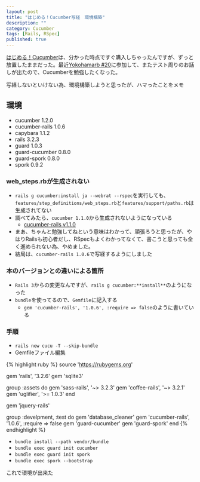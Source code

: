 ```yaml
---
layout: post
title: "はじめる！Cucumber写経　環境構築"
description: ""
category: Cucumber
tags: [Rails, RSpec]
published: true
---
```

[はじめる！Cucumber](http://tatsu-zine.com/books/cuke)は、分かった時点ですぐ購入しちゃったんですが、ずっと放置したままだった。最近[Yokohamarb #20](http://bukt.org/events/31)に参加して、またテスト周りのお話しが出たので、Cucumberを勉強したくなった。

写経しないといけない為、環境構築しようと思ったが、ハマったことをメモ

## 環境 ##
- cucumber 1.2.0
- cucumber-rails 1.0.6
- capybara 1.1.2
- rails 3.2.3
- guard 1.0.3
- guard-cucumber 0.8.0
- guard-spork 0.8.0
- spork 0.9.2

### web_steps.rbが生成されない ###
- `rails g cucumber:install ja --webrat --rspec`を実行しても、`features/step_definitions/web_steps.rb`と`features/support/paths.rb`は生成されてない
- 調べてみたら、`cucumber 1.1.0`から生成されないようになっている
    - [cucumber-rails v1.1.0](https://github.com/cucumber/cucumber-rails/blob/v1.1.0/History.md)
- まあ、ちゃんと勉強してねという意味はわかって、頑張ろうと思ったが、やはりRailsも初心者だし、RSpecもよくわかってなくて、書こうと思っても全く進められない為、やめました。
- 結局は、`cucumber-rails 1.0.6`で写経するようにしました

### 本のバージョンとの違いによる箇所 ###
- `Rails 3`からの変更なんですが、`rails g cucumber:**install**`のようになった
- `bundle`を使ってるので、`Gemfile`に記入する
    - `gem 'cucumber-rails', '1.0.6', :require => false`のように書いている

### 手順 ###
- `rails new cucu -T --skip-bundle`
- Gemfileファイル編集

{% highlight ruby %}
source 'https://rubygems.org'

gem 'rails', '3.2.6'
gem 'sqlite3'

group :assets do
  gem 'sass-rails',   '~> 3.2.3'
  gem 'coffee-rails', '~> 3.2.1'
  gem 'uglifier', '>= 1.0.3'
end

gem 'jquery-rails'

group :develpment, :test do
  gem 'database_cleaner'
  gem 'cucumber-rails', '1.0.6', :require => false
  gem 'guard-cucumber'
  gem 'guard-spork'
end
{% endhighlight %}

- `bundle install --path vendor/bundle`
- `bundle exec guard init cucumber`
- `bundle exec guard init spork`
- `bundle exec spork --bootstrap`

これで環境が出来た


